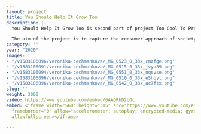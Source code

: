 ```yaml
---
layout: project
title: You Should Help It Grow Too
description: |-
  You Should Help It Grow Too is second part of project Too Cool To Pretend To Care. In this part Gloriya showing us third geoengineering method - ocean fertilisation.

  The aim of the project is to capture the consumer approach of society, the culture of millennials, fake news, as well as planetary and societal changes. It presents a stylized post-ironic testimony of somehow narcissistic millennials whose social platforms have become the main platform for expression, forcing us to reflect on the multitude of information we surround each day and the necessity of their selection.
category: ''
year: "2020"
images:
- "/v1583106096/veronika-cechmankova/_MG_0523_0_33x_cmzfge.png"
- "/v1583106091/veronika-cechmankova/_MG_0515_0_33x_jvyu89.png"
- "/v1583106094/veronika-cechmankova/_MG_0551_0_33x_nqsvse.png"
- "/v1583106096/veronika-cechmankova/_MG_0510_0_33x_e5hbyt.png"
- "/v1583106096/veronika-cechmankova/_MG_0542_0_33x_ac7ftx.png"
slug: ''
weight: 3000
video: https://www.youtube.com/embed/6AAQRbD2UOc
embed: <iframe width="560" height="315" src="https://www.youtube.com/embed/6AAQRbD2UOc"
  frameborder="0" allow="accelerometer; autoplay; encrypted-media; gyroscope; picture-in-picture"
  allowfullscreen></iframe>

---
```

